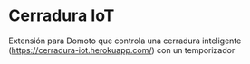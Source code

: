 # Cerradura IoT
Extensión para Domoto que controla una cerradura inteligente (https://cerradura-iot.herokuapp.com/) con un temporizador
